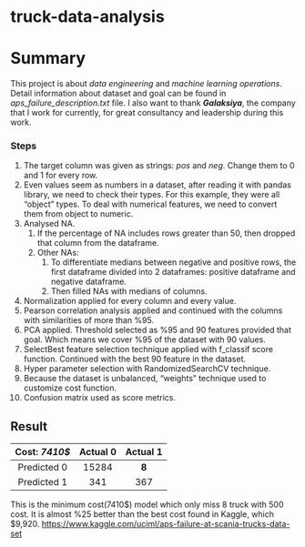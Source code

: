 # truck-data-analysis

# Summary #
This project is about *data engineering* and *machine learning operations*. Detail information about dataset and goal can be found in *aps_failure_description.txt* file. I also want to thank ***Galaksiya***, the company that I work for currently, for great consultancy and leadership during this work.
### Steps ###

1. The target column was given as strings: *pos* and *neg*. Change them to 0 and 1 for every row.
2. Even values seem as numbers in a dataset, after reading it with pandas library, we need to check their types. For this example, they were all “object” types. To deal with numerical features, we need to convert them from object to numeric.
3. Analysed NA. 
   1. If the percentage of NA includes rows greater than 50, then dropped that column from the dataframe.
   2. Other NAs:
      1. To differentiate medians between negative and positive rows, the first dataframe divided  into 2 dataframes: positive dataframe and negative dataframe.
      2. Then filled NAs with medians of columns. 
4. Normalization applied for every column and every value. 
5. Pearson correlation analysis applied and continued with the columns with similarities of more than %95.
6. PCA applied. Threshold selected as %95 and 90 features provided that goal. Which means we cover %95 of the dataset with 90 values. 
7. SelectBest feature selection technique applied with f_classif score function. Continued with the best 90 feature in the dataset.
8. Hyper parameter selection with RandomizedSearchCV technique.
9. Because the dataset is unbalanced, “weights” technique used to customize cost function. 
10. Confusion matrix used as score metrics. 


## Result ##
| Cost: ***7410$*** | Actual 0 |  Actual 1 | 
| :---:| :---: | :---: |
| Predicted 0 | 15284 | **8** | 
| Predicted 1 | 341 | 367 | 

This is the minimum cost(7410$) model which only miss 8 truck with 500 cost. 
It is almost %25 better than the best cost found in Kaggle, which $9,920. https://www.kaggle.com/uciml/aps-failure-at-scania-trucks-data-set
